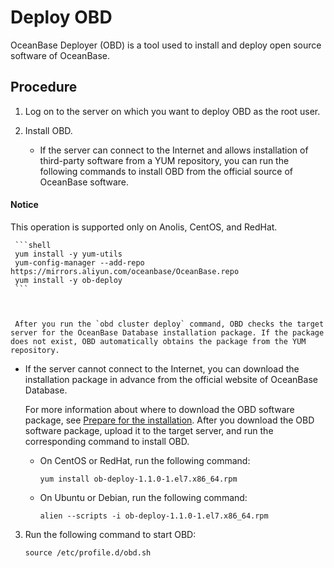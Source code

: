 Deploy OBD
===============================

OceanBase Deployer (OBD) is a tool used to install and deploy open source software of OceanBase.

Procedure
------------------------------

1. Log on to the server on which you want to deploy OBD as the root user.



2. Install OBD.

   * If the server can connect to the Internet and allows installation of third-party software from a YUM repository, you can run the following commands to install OBD from the official source of OceanBase software.

  <main id="notice" type='notice'>
    <h4>Notice</h4>
    <p>This operation is supported only on Anolis, CentOS, and RedHat.</p>
  </main>

     ```shell
     yum install -y yum-utils
     yum-config-manager --add-repo https://mirrors.aliyun.com/oceanbase/OceanBase.repo
     yum install -y ob-deploy
     ```



     After you run the `obd cluster deploy` command, OBD checks the target server for the OceanBase Database installation package. If the package does not exist, OBD automatically obtains the package from the YUM repository.


   * If the server cannot connect to the Internet, you can download the installation package in advance from the official website of OceanBase Database.

     For more information about where to download the OBD software package, see [Prepare for the installation](../400.installation-preparation.md). After you download the OBD software package, upload it to the target server, and run the corresponding command to install OBD.
     * On CentOS or RedHat, run the following command:

       ```shell
       yum install ob-deploy-1.1.0-1.el7.x86_64.rpm
       ```



     * On Ubuntu or Debian, run the following command:

       ```shell
       alien --scripts -i ob-deploy-1.1.0-1.el7.x86_64.rpm
       ```









3. Run the following command to start OBD:

   ```shell
   source /etc/profile.d/obd.sh
   ```





